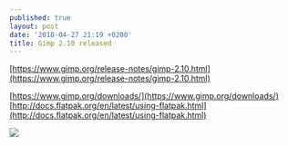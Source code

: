 ```yaml
---
published: true
layout: post
date: '2018-04-27 21:19 +0200'
title: Gimp 2.10 released
---
```

[https://www.gimp.org/release-notes/gimp-2.10.html](https://www.gimp.org/release-notes/gimp-2.10.html)

[https://www.gimp.org/downloads/](https://www.gimp.org/downloads/)  
[http://docs.flatpak.org/en/latest/using-flatpak.html](http://docs.flatpak.org/en/latest/using-flatpak.html)

![](https://www.gimp.org/images/frontpage/wilber-big.png)
